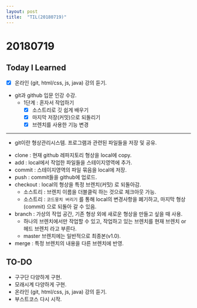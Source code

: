 ```yaml
---
layout: post
title:  "TIL(20180719)"
---
```

# 20180719
## Today I Learned
* [x] 온라인 (git, html/css, js, java) 강의 듣기.
* git과 github 입문 인강 수강.
    * 1단계 : 혼자서 작업하기
        * [x] 소스트리로 깃 쉽게 배우기
        * [x] 마지막 저장(커밋)으로 되돌리기
        * [x] 브렌치를 사용한 기능 변경

***

- git이란 형상관리시스템. 프로그램과 관련된 파일들을 저장 및 공유.


+ clone : 현재 github 레파지토리 형상을 local에 copy.
+ add : local에서 작업한 파일들을 스테이지영역에 추가.
+ commit : 스테이지영역의 파일 묶음을 local에 저장.
+ push : commit들을 github에 업로드.
+ checkout : local의 형상을 특정 브렌치(커밋) 로 되돌아감.
    + 소스트리 : 브렌치 이름을 더블클릭 하는 것으로 체크아웃 가능.
    + 소스트리 : `코드뭉치 버리기` 를 통해 local의 변경사항을 폐기하고, 마지막 형상(commit) 으로 되돌아 갈 수 있음.
+ branch : 가상의 작업 공간, 기존 형상 외에 새로운 형상을 만들고 싶을 때 사용.
    + 하나의 브렌치에서만 작업할 수 있고, 작업하고 있는 브렌치를 현재 브렌치 or 헤드 브렌치 라고 부른다.
    + master 브렌치에는 일반적으로 최종본(v1.0).
+ merge : 특정 브렌치의 내용을 다른 브렌치에 반영.


## TO-DO
- 구구단 다양하게 구현.
- 모래시계 다양하게 구현.
- 온라인 (git, html/css, js, java) 강의 듣기.
- 부스트코스 다시 시작.
